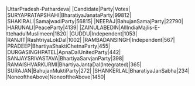  
|UttarPradesh-Pathardeva|
|Candidate|Party|Votes|
|SURYAPRATAPSHAHI|BharatiyaJanataParty|99812|
|SHAKIRALI|SamajwadiParty|56815|
|NEERAJ|BahujanSamajParty|22790|
|HARUNALI|PeaceParty|4139|
|ZAINULABEDIN|AllIndiaMajlis-E-IttehadulMuslimeen|1820|
|GUDDU|Independent|1053|
|RANJIT|RashtriyaLokDal|1002|
|RAMBADANSINGH|Independent|567|
|PRADEEP|BhartiyaShaktiChetnaParty|455|
|DURGASINGHPATEL|ApnaDalUnitedParty|442|
|SANJAYSRIVASTAVA|BhartiyaSarvjanParty|398|
|RAMAISHVARKURMI|BhartiyaJantaDal(Integrated)|365|
|SURAJAN|BahujanMuktiParty|272|
|SHANKERLAL|BharatiyaJanSabha|234|
|NoneoftheAbove|NoneoftheAbove|1450|
